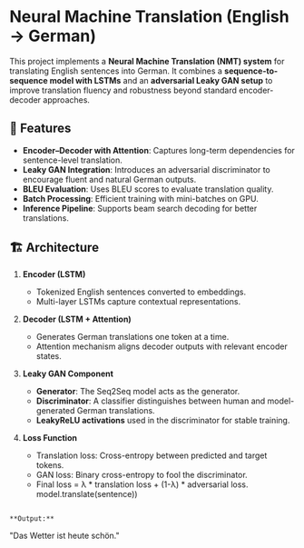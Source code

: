 # Neural Machine Translation (English → German)

This project implements a **Neural Machine Translation (NMT) system** for translating English sentences into German. It combines a **sequence-to-sequence model with LSTMs** and an **adversarial Leaky GAN setup** to improve translation fluency and robustness beyond standard encoder-decoder approaches.

## 🔑 Features

* **Encoder–Decoder with Attention**: Captures long-term dependencies for sentence-level translation.
* **Leaky GAN Integration**: Introduces an adversarial discriminator to encourage fluent and natural German outputs.
* **BLEU Evaluation**: Uses BLEU scores to evaluate translation quality.
* **Batch Processing**: Efficient training with mini-batches on GPU.
* **Inference Pipeline**: Supports beam search decoding for better translations.

## 🏗️ Architecture

1. **Encoder (LSTM)**

   * Tokenized English sentences converted to embeddings.
   * Multi-layer LSTMs capture contextual representations.

2. **Decoder (LSTM + Attention)**

   * Generates German translations one token at a time.
   * Attention mechanism aligns decoder outputs with relevant encoder states.

3. **Leaky GAN Component**

   * **Generator**: The Seq2Seq model acts as the generator.
   * **Discriminator**: A classifier distinguishes between human and model-generated German translations.
   * **LeakyReLU activations** used in the discriminator for stable training.

4. **Loss Function**

   * Translation loss: Cross-entropy between predicted and target tokens.
   * GAN loss: Binary cross-entropy to fool the discriminator.
   * Final loss = λ \* translation loss + (1-λ) \* adversarial loss.
model.translate(sentence))
```

**Output:**

```
"Das Wetter ist heute schön."
```
